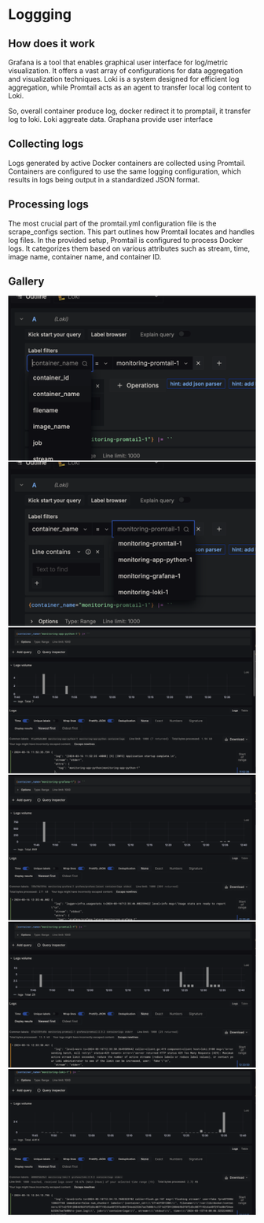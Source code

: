 # Loggging

## How does it work

Grafana is a tool that enables graphical user interface for log/metric visualization. It offers a vast array of configurations for data aggregation and visualization techniques. Loki is a system designed for
efficient log aggregation, while Promtail acts as an agent to transfer local log content to Loki.

So, overall container produce log, docker redirect it to promptail, it transfer log to loki.  Loki aggreate data. Graphana provide user interface

## Collecting logs

Logs generated by active Docker containers are collected using Promtail. Containers are configured to use the same logging configuration, which results in logs being output in a standardized JSON format.


## Processing logs

The most crucial part of the promtail.yml configuration file is the scrape_configs section. This part outlines how Promtail locates and handles log files. In the provided setup, Promtail is configured to process Docker logs. It categorizes them based on various attributes such as stream, time, image name, container name, and container ID.

## Gallery

![label-keys](./attachments/label-filters-key.png)
![label-values](./attachments/label-filters-value.png)
![app-python](./attachments/app-python.png)
![grafana](./attachments/grafana.png)
![promtail](./attachments/promptail.png)
![loki](./attachments/loki.png)
